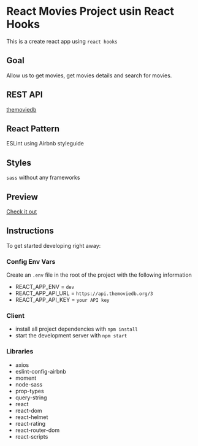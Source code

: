 # React Movies Project usin React Hooks

This is a create react app using `react hooks`

## Goal

Allow us to get movies, get movies details and search for movies.

## REST API

[themoviedb](https://www.themoviedb.org/documentation/api)

## React Pattern

ESLint using Airbnb styleguide

## Styles

`sass` without any frameworks

## Preview

[Check it out](https://react-movies-wesley.herokuapp.com/)

## Instructions

To get started developing right away:

### Config Env Vars

Create an `.env` file in the root of the project with the following information

- REACT_APP_ENV = `dev`
- REACT_APP_API_URL = `https://api.themoviedb.org/3`
- REACT_APP_API_KEY = `your API key`

### Client

- install all project dependencies with `npm install`
- start the development server with `npm start`

### Libraries

- axios
- eslint-config-airbnb
- moment
- node-sass
- prop-types
- query-string
- react
- react-dom
- react-helmet
- react-rating
- react-router-dom
- react-scripts

